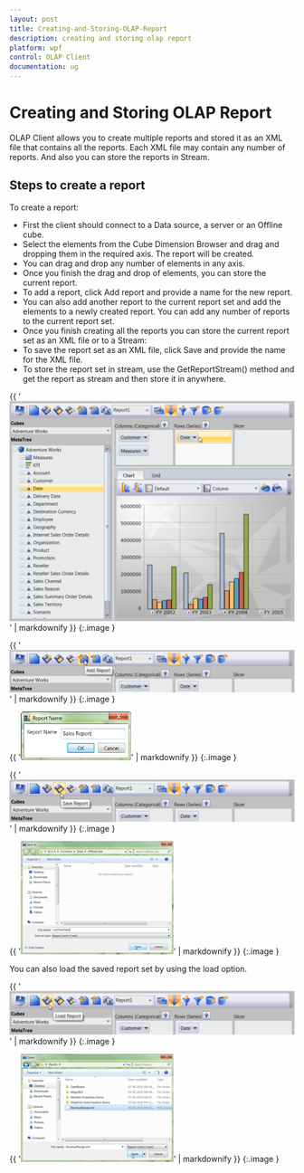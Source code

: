 ```yaml
---
layout: post
title: Creating-and-Storing-OLAP-Report
description: creating and storing olap report
platform: wpf
control: OLAP Client 
documentation: ug
---
```


# Creating and Storing OLAP Report

OLAP Client allows you to create multiple reports and stored it as an XML file that contains all the reports. Each XML file may contain any number of reports. And also you can store the reports in Stream.

## Steps to create a report

To create a report:

* First the client should connect to a Data source, a server or an Offline cube.
* Select the elements from the Cube Dimension Browser and drag and dropping them in the required axis. The report will be created.
* You can drag and drop any number of elements in any axis.
* Once you finish the drag and drop of elements, you can store the current report.
* To add a report, click Add report and provide a name for the new report.
* You can also add another report to the current report set and add the elements to a newly created report. You can add any number of reports to the current report set.
* Once you finish creating all the reports you can store the current report set as an XML file or to a Stream: 
* To save the report set as an XML file, click Save and provide the name for the XML file.
* To store the report set in stream, use the GetReportStream() method and get the report as stream and then store it in anywhere.



{{ '![](Creating-and-Storing-OLAP-Report_images/Creating-and-Storing-OLAP-Report_img1.png)' | markdownify }}
{:.image }


{{ '![](Creating-and-Storing-OLAP-Report_images/Creating-and-Storing-OLAP-Report_img2.png)' | markdownify }}
{:.image }


{{ '![](Creating-and-Storing-OLAP-Report_images/Creating-and-Storing-OLAP-Report_img3.png)' | markdownify }}
{:.image }


{{ '![](Creating-and-Storing-OLAP-Report_images/Creating-and-Storing-OLAP-Report_img4.png)' | markdownify }}
{:.image }


{{ '![](Creating-and-Storing-OLAP-Report_images/Creating-and-Storing-OLAP-Report_img5.png)' | markdownify }}
{:.image }


You can also load the saved report set by using the load option.

{{ '![](Creating-and-Storing-OLAP-Report_images/Creating-and-Storing-OLAP-Report_img6.png)' | markdownify }}
{:.image }


{{ '![](Creating-and-Storing-OLAP-Report_images/Creating-and-Storing-OLAP-Report_img7.png)' | markdownify }}
{:.image }


